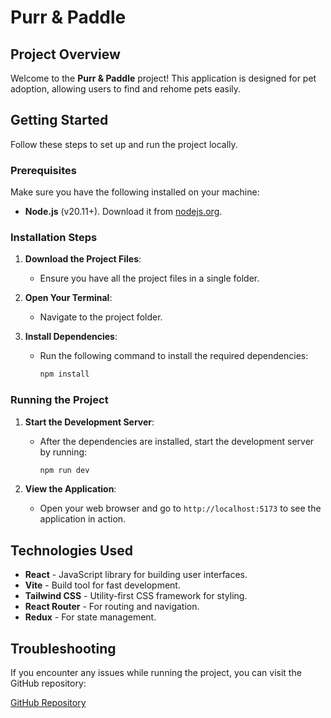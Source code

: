 # Purr & Paddle

## Project Overview

Welcome to the **Purr & Paddle** project! This application is designed for pet adoption, allowing users to find and rehome pets easily.

## Getting Started

Follow these steps to set up and run the project locally.

### Prerequisites

Make sure you have the following installed on your machine:

- **Node.js** (v20.11+). Download it from [nodejs.org](https://nodejs.org/).

### Installation Steps

1. **Download the Project Files**:

    - Ensure you have all the project files in a single folder.

2. **Open Your Terminal**:

    - Navigate to the project folder.

3. **Install Dependencies**:

    - Run the following command to install the required dependencies:

        ```bash
        npm install
        ```

### Running the Project

1. **Start the Development Server**:

    - After the dependencies are installed, start the development server by running:

        ```bash
        npm run dev
        ```

2. **View the Application**:
    - Open your web browser and go to `http://localhost:5173` to see the application in action.

## Technologies Used

- **React** - JavaScript library for building user interfaces.
- **Vite** - Build tool for fast development.
- **Tailwind CSS** - Utility-first CSS framework for styling.
- **React Router** - For routing and navigation.
- **Redux** - For state management.

## Troubleshooting

If you encounter any issues while running the project, you can visit the GitHub repository:

[GitHub Repository](https://github.com/iluvcereals/purr-and-paddle)
